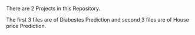 There are 2 Projects in this Repository.

The first 3 files are of Diabestes Prediction and second 3 files are of House price Prediction.

